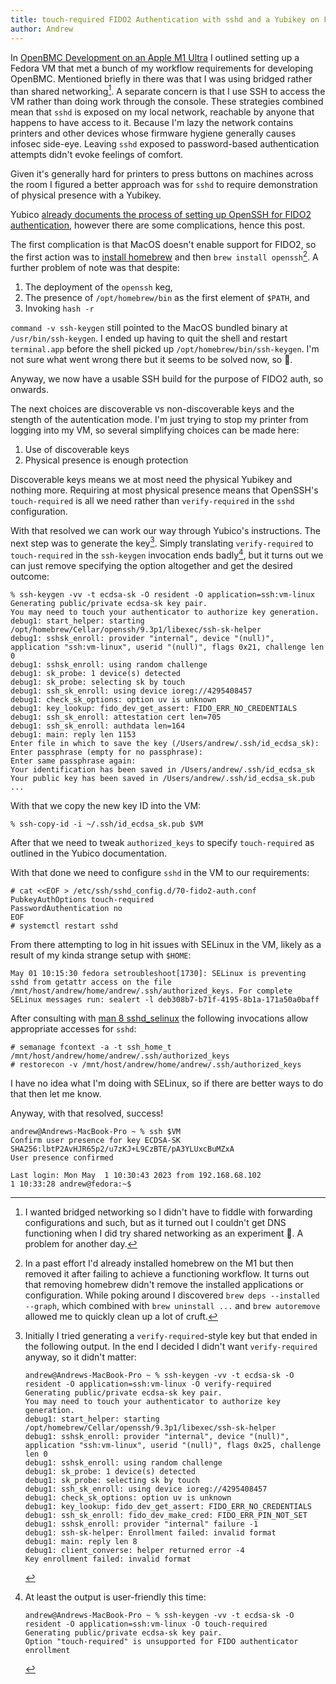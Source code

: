 ```yaml
---
title: touch-required FIDO2 Authentication with sshd and a Yubikey on Fedora 38
author: Andrew
---
```


In [OpenBMC Development on an Apple M1 Ultra][workflow] I outlined setting up a
Fedora VM that met a bunch of my workflow requirements for developing OpenBMC.
Mentioned briefly in there was that I was using bridged rather than shared
networking[^1]. A separate concern is that I use SSH to access the VM rather
than doing work through the console. These strategies combined mean that `sshd`
is exposed on my local network, reachable by anyone that happens to have access
to it. Because I'm lazy the network contains printers and other devices whose
firmware hygiene generally causes infosec side-eye. Leaving `sshd` exposed to
password-based authentication attempts didn't evoke feelings of comfort.

[workflow]: notes/2023/03/27/openbmc-development-on-an-m1-ultra.md

Given it's generally hard for printers to press buttons on machines across the
room I figured a better approach was for `sshd` to require demonstration of
physical presence with a Yubikey.

Yubico [already documents the process of setting up OpenSSH for FIDO2
authentication][yubico-fido2-ssh], however there are some complications, hence
this post.

[yubico-fido2-ssh]: https://developers.yubico.com/SSH/Securing_SSH_with_FIDO2.html

The first complication is that MacOS doesn't enable support for FIDO2, so the
first action was to [install homebrew][homebrew] and then `brew install
openssh`[^2].  A further problem of note was that despite:

[homebrew]: https://brew.sh/

1. The deployment of the `openssh` keg,
2. The presence of `/opt/homebrew/bin` as the first element of `$PATH`, and
3. Invoking `hash -r`

`command -v ssh-keygen` still pointed to the MacOS bundled binary at
`/usr/bin/ssh-keygen`. I ended up having to quit the shell and restart
`terminal.app` before the shell picked up `/opt/homebrew/bin/ssh-keygen`. I'm
not sure what went wrong there but it seems to be solved now, so 🤷.

Anyway, we now have a usable SSH build for the purpose of FIDO2 auth, so
onwards.

The next choices are discoverable vs non-discoverable keys and the stength of
the autentication mode. I'm just trying to stop my printer from logging into my
VM, so several simplifying choices can be made here:

1. Use of discoverable keys
2. Physical presence is enough protection

Discoverable keys means we at most need the physical Yubikey and nothing more.
Requiring at most physical presence means that OpenSSH's `touch-required` is
all we need rather than `verify-required` in the `sshd` configuration.

With that resolved we can work our way through Yubico's instructions. The next
step was to generate the key[^3]. Simply translating `verify-required` to
`touch-required` in the `ssh-keygen` invocation ends badly[^4], but it turns out
we can just remove specifying the option altogether and get the desired outcome:

```
% ssh-keygen -vv -t ecdsa-sk -O resident -O application=ssh:vm-linux
Generating public/private ecdsa-sk key pair.
You may need to touch your authenticator to authorize key generation.
debug1: start_helper: starting /opt/homebrew/Cellar/openssh/9.3p1/libexec/ssh-sk-helper
debug1: sshsk_enroll: provider "internal", device "(null)", application "ssh:vm-linux", userid "(null)", flags 0x21, challenge len 0
debug1: sshsk_enroll: using random challenge
debug1: sk_probe: 1 device(s) detected
debug1: sk_probe: selecting sk by touch
debug1: ssh_sk_enroll: using device ioreg://4295408457
debug1: check_sk_options: option uv is unknown
debug1: key_lookup: fido_dev_get_assert: FIDO_ERR_NO_CREDENTIALS
debug1: ssh_sk_enroll: attestation cert len=705
debug1: ssh_sk_enroll: authdata len=164
debug1: main: reply len 1153
Enter file in which to save the key (/Users/andrew/.ssh/id_ecdsa_sk):
Enter passphrase (empty for no passphrase):
Enter same passphrase again:
Your identification has been saved in /Users/andrew/.ssh/id_ecdsa_sk
Your public key has been saved in /Users/andrew/.ssh/id_ecdsa_sk.pub
...
```

With that we copy the new key ID into the VM:

```
% ssh-copy-id -i ~/.ssh/id_ecdsa_sk.pub $VM
```

After that we need to tweak `authorized_keys` to specify `touch-required` as
outlined in the Yubico documentation.

With that done we need to configure `sshd` in the VM to our requirements:

```
# cat <<EOF > /etc/ssh/sshd_config.d/70-fido2-auth.conf
PubkeyAuthOptions touch-required
PasswordAuthentication no
EOF
# systemctl restart sshd
```

From there attempting to log in hit issues with SELinux in the VM, likely as a
result of my kinda strange setup with `$HOME`:

```
May 01 10:15:30 fedora setroubleshoot[1730]: SELinux is preventing sshd from getattr access on the file /mnt/host/andrew/home/andrew/.ssh/authorized_keys. For complete SELinux messages run: sealert -l deb308b7-b71f-4195-8b1a-171a50a0baff
```

After consulting with [man 8 sshd_selinux][systutorials-man-8-sshd_selinux] the
following invocations allow appropriate accesses for `sshd`:

[systutorials-man-8-sshd_selinux]: https://www.systutorials.com/docs/linux/man/8-sshd_selinux/

```
# semanage fcontext -a -t ssh_home_t /mnt/host/andrew/home/andrew/.ssh/authorized_keys
# restorecon -v /mnt/host/andrew/home/andrew/.ssh/authorized_keys
```

I have no idea what I'm doing with SELinux, so if there are better ways to do
that then let me know.

Anyway, with that resolved, success!

```
andrew@Andrews-MacBook-Pro ~ % ssh $VM
Confirm user presence for key ECDSA-SK SHA256:lbtP2AvHJR65p2/u7zKJ+L9CzBTE/pA3YLUxcBuMZxA
User presence confirmed

Last login: Mon May  1 10:30:43 2023 from 192.168.68.102
1 10:33:28 andrew@fedora:~$
```

[^1]: I wanted bridged networking so I didn't have to fiddle with forwarding
    configurations and such, but as it turned out I couldn't get DNS functioning
    when I did try shared networking as an experiment 🤔. A problem for another
    day.

[^2]: In a past effort I'd already installed homebrew on the M1 but then removed
    it after failing to achieve a functioning workflow. It turns out that
    removing homebrew didn't remove the installed applications or configuration.
    While poking around I discovered `brew deps --installed --graph`, which
    combined with `brew uninstall ...` and `brew autoremove` allowed me to
    quickly clean up a lot of cruft.

[^3]: Initially I tried generating a `verify-required`-style key but that ended
	in the following output. In the end I decided I didn't want
    `verify-required` anyway, so it didn't matter:

    ```
	andrew@Andrews-MacBook-Pro ~ % ssh-keygen -vv -t ecdsa-sk -O resident -O application=ssh:vm-linux -O verify-required
	Generating public/private ecdsa-sk key pair.
	You may need to touch your authenticator to authorize key generation.
	debug1: start_helper: starting /opt/homebrew/Cellar/openssh/9.3p1/libexec/ssh-sk-helper 
	debug1: sshsk_enroll: provider "internal", device "(null)", application "ssh:vm-linux", userid "(null)", flags 0x25, challenge len 0
	debug1: sshsk_enroll: using random challenge
	debug1: sk_probe: 1 device(s) detected
	debug1: sk_probe: selecting sk by touch
	debug1: ssh_sk_enroll: using device ioreg://4295408457
	debug1: check_sk_options: option uv is unknown
	debug1: key_lookup: fido_dev_get_assert: FIDO_ERR_NO_CREDENTIALS
	debug1: ssh_sk_enroll: fido_dev_make_cred: FIDO_ERR_PIN_NOT_SET
	debug1: sshsk_enroll: provider "internal" failure -1
	debug1: ssh-sk-helper: Enrollment failed: invalid format
	debug1: main: reply len 8
	debug1: client_converse: helper returned error -4
	Key enrollment failed: invalid format
	```

[^4]: At least the output is user-friendly this time:

    ```
    andrew@Andrews-MacBook-Pro ~ % ssh-keygen -vv -t ecdsa-sk -O resident -O application=ssh:vm-linux -O touch-required
    Generating public/private ecdsa-sk key pair.
    Option "touch-required" is unsupported for FIDO authenticator enrollment
    ```
